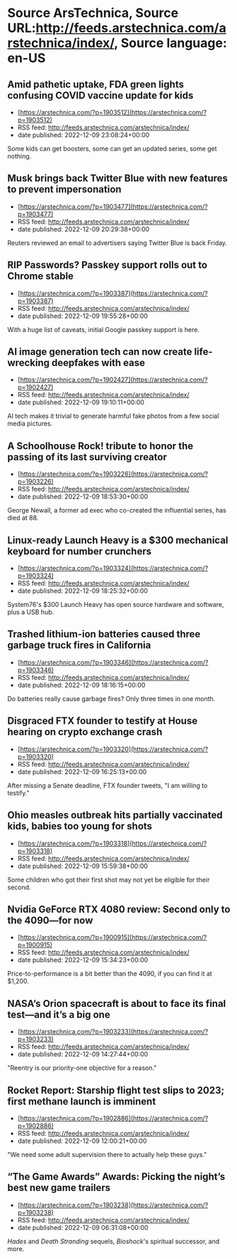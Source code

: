 # Source ArsTechnica, Source URL:http://feeds.arstechnica.com/arstechnica/index/, Source language: en-US

## Amid pathetic uptake, FDA green lights confusing COVID vaccine update for kids
 - [https://arstechnica.com/?p=1903512](https://arstechnica.com/?p=1903512)
 - RSS feed: http://feeds.arstechnica.com/arstechnica/index/
 - date published: 2022-12-09 23:08:24+00:00

Some kids can get boosters, some can get an updated series, some get nothing.

## Musk brings back Twitter Blue with new features to prevent impersonation
 - [https://arstechnica.com/?p=1903477](https://arstechnica.com/?p=1903477)
 - RSS feed: http://feeds.arstechnica.com/arstechnica/index/
 - date published: 2022-12-09 20:29:38+00:00

Reuters reviewed an email to advertisers saying Twitter Blue is back Friday.

## RIP Passwords? Passkey support rolls out to Chrome stable
 - [https://arstechnica.com/?p=1903387](https://arstechnica.com/?p=1903387)
 - RSS feed: http://feeds.arstechnica.com/arstechnica/index/
 - date published: 2022-12-09 19:55:28+00:00

With a huge list of caveats, initial Google passkey support is here.

## AI image generation tech can now create life-wrecking deepfakes with ease
 - [https://arstechnica.com/?p=1902427](https://arstechnica.com/?p=1902427)
 - RSS feed: http://feeds.arstechnica.com/arstechnica/index/
 - date published: 2022-12-09 19:10:11+00:00

AI tech makes it trivial to generate harmful fake photos from a few social media pictures.

## A Schoolhouse Rock! tribute to honor the passing of its last surviving creator
 - [https://arstechnica.com/?p=1903226](https://arstechnica.com/?p=1903226)
 - RSS feed: http://feeds.arstechnica.com/arstechnica/index/
 - date published: 2022-12-09 18:53:30+00:00

George Newall, a former ad exec who co-created the influential series, has died at 88.

## Linux-ready Launch Heavy is a $300 mechanical keyboard for number crunchers
 - [https://arstechnica.com/?p=1903324](https://arstechnica.com/?p=1903324)
 - RSS feed: http://feeds.arstechnica.com/arstechnica/index/
 - date published: 2022-12-09 18:25:32+00:00

System76's $300 Launch Heavy has open source hardware and software, plus a USB hub.

## Trashed lithium-ion batteries caused three garbage truck fires in California
 - [https://arstechnica.com/?p=1903346](https://arstechnica.com/?p=1903346)
 - RSS feed: http://feeds.arstechnica.com/arstechnica/index/
 - date published: 2022-12-09 18:16:15+00:00

Do batteries really cause garbage fires? Only three times in one month.

## Disgraced FTX founder to testify at House hearing on crypto exchange crash
 - [https://arstechnica.com/?p=1903320](https://arstechnica.com/?p=1903320)
 - RSS feed: http://feeds.arstechnica.com/arstechnica/index/
 - date published: 2022-12-09 16:25:13+00:00

After missing a Senate deadline, FTX founder tweets, "I am willing to testify."

## Ohio measles outbreak hits partially vaccinated kids, babies too young for shots
 - [https://arstechnica.com/?p=1903318](https://arstechnica.com/?p=1903318)
 - RSS feed: http://feeds.arstechnica.com/arstechnica/index/
 - date published: 2022-12-09 15:59:38+00:00

Some children who got their first shot may not yet be eligible for their second.

## Nvidia GeForce RTX 4080 review: Second only to the 4090—for now
 - [https://arstechnica.com/?p=1900915](https://arstechnica.com/?p=1900915)
 - RSS feed: http://feeds.arstechnica.com/arstechnica/index/
 - date published: 2022-12-09 15:34:23+00:00

Price-to-performance is a bit better than the 4090, if you can find it at $1,200.

## NASA’s Orion spacecraft is about to face its final test—and it’s a big one
 - [https://arstechnica.com/?p=1903233](https://arstechnica.com/?p=1903233)
 - RSS feed: http://feeds.arstechnica.com/arstechnica/index/
 - date published: 2022-12-09 14:27:44+00:00

"Reentry is our priority-one objective for a reason."

## Rocket Report: Starship flight test slips to 2023; first methane launch is imminent
 - [https://arstechnica.com/?p=1902886](https://arstechnica.com/?p=1902886)
 - RSS feed: http://feeds.arstechnica.com/arstechnica/index/
 - date published: 2022-12-09 12:00:21+00:00

"We need some adult supervision there to actually help these guys."

## “The Game Awards” Awards: Picking the night’s best new game trailers
 - [https://arstechnica.com/?p=1903238](https://arstechnica.com/?p=1903238)
 - RSS feed: http://feeds.arstechnica.com/arstechnica/index/
 - date published: 2022-12-09 06:31:08+00:00

<em>Hades</em> and <em>Death Stranding</em> sequels, <em>Bioshock</em>'s spiritual successor, and more.
